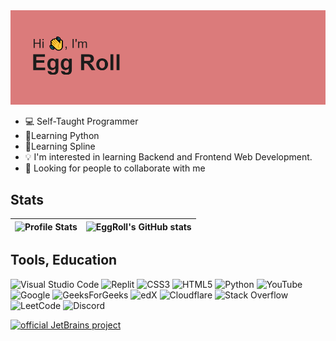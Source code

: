 <img src=header.png/>

* 💻 Self-Taught Programmer
* 🐍Learning Python 
* 🎨Learning Spline
* 💡 I'm interested in learning Backend and Frontend Web Development.
* 🤝 Looking for people to collaborate with me
 
## Stats
| ![Profile Stats](https://github-readme-stats.vercel.app/api/top-langs/?username=superhyper12&layout=compact&theme=radical&hide_border=true&langs_count=8) |![EggRoll's GitHub stats](https://github-readme-stats.vercel.app/api?username=superhyper12&show_icons=true&theme=radical&bg_color=)|
| ----- | ----- |

## Tools, Education
![Visual Studio Code](https://img.shields.io/badge/Visual%20Studio%20Code-0078d7.svg?style=for-the-badge&logo=visual-studio-code&logoColor=white)
![Replit](https://img.shields.io/badge/Replit-DD1200?style=for-the-badge&logo=Replit&logoColor=white)
![CSS3](https://img.shields.io/badge/css3-%231572B6.svg?style=for-the-badge&logo=css3&logoColor=white)
![HTML5](https://img.shields.io/badge/html5-%23E34F26.svg?style=for-the-badge&logo=html5&logoColor=white)
![Python](https://img.shields.io/badge/python-3670A0?style=for-the-badge&logo=python&logoColor=ffdd54)
![YouTube](https://img.shields.io/badge/YouTube-%23FF0000.svg?style=for-the-badge&logo=YouTube&logoColor=white)
![Google](https://img.shields.io/badge/google-4285F4?style=for-the-badge&logo=google&logoColor=white)
![GeeksForGeeks](https://img.shields.io/badge/GeeksforGeeks-gray?style=for-the-badge&logo=geeksforgeeks&logoColor=35914c)
![edX](https://img.shields.io/badge/edX-%2302262B.svg?style=for-the-badge&logo=edX&logoColor=white)
![Cloudflare](https://img.shields.io/badge/Cloudflare-F38020?style=for-the-badge&logo=Cloudflare&logoColor=white)
![Stack Overflow](https://img.shields.io/badge/-Stackoverflow-FE7A16?style=for-the-badge&logo=stack-overflow&logoColor=white)
![LeetCode](https://img.shields.io/badge/LeetCode-000000?style=for-the-badge&logo=LeetCode&logoColor=#d16c06)
![Discord](https://img.shields.io/badge/%3CServer%3E-%237289DA.svg?style=for-the-badge&logo=discord&logoColor=white)

[![official JetBrains project](http://jb.gg/badges/official.svg)](https://confluence.jetbrains.com/display/ALL/JetBrains+on+GitHub)












